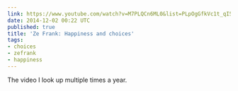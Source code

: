 ```yaml
---
link: https://www.youtube.com/watch?v=M7PLQCn6ML0&list=PLpOgGfkVc1t_qI5R5hSxnBV6hWG8ts-zh&index=128&t=37
date: 2014-12-02 00:22 UTC
published: true
title: 'Ze Frank: Happiness and choices'
tags:
- choices
- zefrank
- happiness
---
```


The video I look up multiple times a year.
